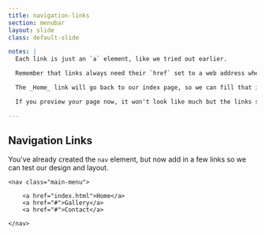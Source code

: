 ```yaml
---
title: navigation-links
section: menubar
layout: slide
class: default-slide

notes: |
  Each link is just an `a` element, like we tried out earlier.

  Remember that links always need their `href` set to a web address where we want the link to go. Because we haven't created the _Gallery_ and _About_ pages yet, we can use `href="#"` as a placeholder.

  The _Home_ link will go back to our index page, so we can fill that in already.

  If you preview your page now, it won't look like much but the links should at least be showing up! We'll give them some style next.

---
```


## Navigation Links

You've already created the `nav` element, but now add in a few links so we can test our design and layout.

    <nav class="main-menu">

        <a href="index.html">Home</a>
        <a href="#">Gallery</a>
        <a href="#">Contact</a>

    </nav>
